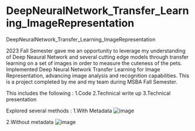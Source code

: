 # DeepNeuralNetwork_Transfer_Learning_ImageRepresentation
DeepNeuralNetwork_Transfer_Learning_ImageRepresentation

2023 Fall Semester gave me an opportunity to leverage my understanding of Deep Neaural Network and several cutting edge models through transfer learning on a set of images in order to measure the cuteness of the pets.
Implemented Deep Neural Network Transfer Learning for Image Representation, advancing image analysis and recognition capabilities.
This is a project completed by me and my team during MSBA Fall Semester.

This includes the following :
1.Code 
2.Technical write up
3.Technical presentation

Explored several methods :
1.With Metadata
![image](https://github.com/palkast/DeepNeuralNetwork_Transfer_Learning_ImageRepresentation/assets/142919764/f76595fc-1aed-4d68-8ca7-1fcd6674a5c2)

2.Without metadata
![image](https://github.com/palkast/DeepNeuralNetwork_Transfer_Learning_ImageRepresentation/assets/142919764/ecd6a9e3-e341-4269-8396-b5bc853005b6)

